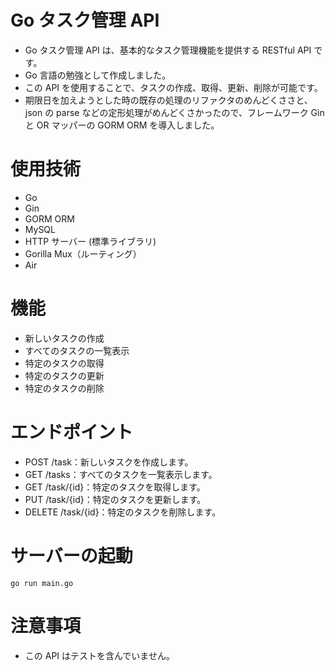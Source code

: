 # Go タスク管理 API

- Go タスク管理 API は、基本的なタスク管理機能を提供する RESTful API です。
- Go 言語の勉強として作成しました。
- この API を使用することで、タスクの作成、取得、更新、削除が可能です。
- 期限日を加えようとした時の既存の処理のリファクタのめんどくささと、json の parse などの定形処理がめんどくさかったので、フレームワーク Gin と OR マッパーの GORM ORM を導入しました。

# 使用技術

- Go
- Gin
- GORM ORM
- MySQL
- HTTP サーバー (標準ライブラリ)
- Gorilla Mux（ルーティング）
- Air

# 機能

- 新しいタスクの作成
- すべてのタスクの一覧表示
- 特定のタスクの取得
- 特定のタスクの更新
- 特定のタスクの削除

# エンドポイント

- POST /task：新しいタスクを作成します。
- GET /tasks：すべてのタスクを一覧表示します。
- GET /task/{id}：特定のタスクを取得します。
- PUT /task/{id}：特定のタスクを更新します。
- DELETE /task/{id}：特定のタスクを削除します。

# サーバーの起動

```
go run main.go
```

# 注意事項

- この API はテストを含んでいません。
